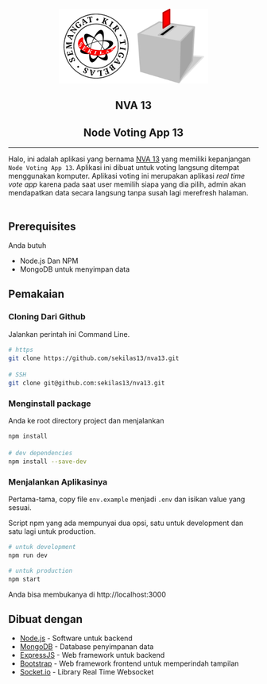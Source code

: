 <p align="center">
  <a href="https://github.com/sekilas13/rva13"><img width="150" height="150" src="./asset/kir.png"><img width="150" height="150" src="./asset/logo.png"></a>
</p>

<h2 align="center">NVA 13</h2>
<h2 align="center">Node Voting App 13</h2>

---

Halo, ini adalah aplikasi yang bernama [NVA 13](https://github.com/sekilas13/rva13) yang memiliki kepanjangan `Node Voting App 13`. Aplikasi ini dibuat untuk voting langsung ditempat menggunakan komputer. Aplikasi voting ini merupakan aplikasi _real time vote app_ karena pada saat user memilih siapa yang dia pilih, admin akan mendapatkan data secara langsung tanpa susah lagi merefresh halaman.
<br /><br />

## Prerequisites

Anda butuh

- Node.js Dan NPM
- MongoDB untuk menyimpan data

## Pemakaian

### Cloning Dari Github

Jalankan perintah ini Command Line.

```sh
# https
git clone https://github.com/sekilas13/nva13.git

# SSH
git clone git@github.com:sekilas13/nva13.git
```

### Menginstall package

Anda ke root directory project dan menjalankan

```sh
npm install

# dev dependencies
npm install --save-dev
```

### Menjalankan Aplikasinya

Pertama-tama, copy file `env.example` menjadi `.env` dan isikan value yang sesuai.

Script npm yang ada mempunyai dua opsi, satu untuk development dan satu lagi untuk production.

```sh
# untuk development
npm run dev
```

```sh
# untuk production
npm start
```

Anda bisa membukanya di http://localhost:3000

## Dibuat dengan

- [Node.js](https://nodejs.org/en/) - Software untuk backend
- [MongoDB](https://www.mongodb.com/) - Database penyimpanan data
- [ExpressJS](https://expressjs.com/) - Web framework untuk backend
- [Bootstrap](https://getbootstrap.com/) - Web framework frontend untuk memperindah tampilan
- [Socket.io](https://socket.io/) - Library Real Time Websocket
